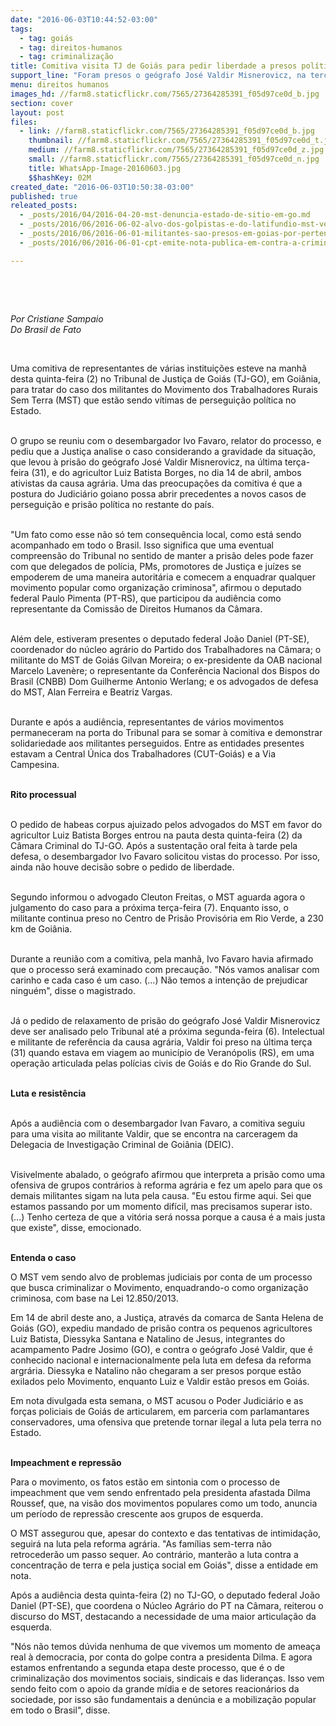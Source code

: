 ```yaml
---
date: "2016-06-03T10:44:52-03:00"
tags:
  - tag: goiás
  - tag: direitos-humanos
  - tag: criminalização
title: Comitiva visita TJ de Goiás para pedir liberdade a presos políticos do MST
support_line: "Foram presos o geógrafo José Valdir Misnerovicz, na terça (31), e o agricultor Luiz Batista Borges, em 14 de abril"
menu: direitos humanos
images_hd: //farm8.staticflickr.com/7565/27364285391_f05d97ce0d_b.jpg
section: cover
layout: post
files:
  - link: //farm8.staticflickr.com/7565/27364285391_f05d97ce0d_b.jpg
    thumbnail: //farm8.staticflickr.com/7565/27364285391_f05d97ce0d_t.jpg
    medium: //farm8.staticflickr.com/7565/27364285391_f05d97ce0d_z.jpg
    small: //farm8.staticflickr.com/7565/27364285391_f05d97ce0d_n.jpg
    title: WhatsApp-Image-20160603.jpg
    $$hashKey: 02M
created_date: "2016-06-03T10:50:38-03:00"
published: true
releated_posts:
  - _posts/2016/04/2016-04-20-mst-denuncia-estado-de-sitio-em-go.md
  - _posts/2016/06/2016-06-02-alvo-dos-golpistas-e-do-latifundio-mst-ve-aumentar-perseguicao-em-go.md
  - _posts/2016/06/2016-06-01-militantes-sao-presos-em-goias-por-pertencerem-ao-mst.md
  - _posts/2016/06/2016-06-01-cpt-emite-nota-publica-em-contra-a-criminalizacao-da-luta-pela-terra-em-go.md

---
```

<p>&nbsp;</p>

<p>&nbsp;</p>

<p><em>Por Cristiane Sampaio<br />
Do Brasil de Fato</em></p>

<p>&nbsp;</p>

<p>Uma comitiva de representantes de v&aacute;rias institui&ccedil;&otilde;es esteve na manh&atilde; desta quinta-feira (2) no Tribunal de Justi&ccedil;a de Goi&aacute;s (TJ-GO), em Goi&acirc;nia, para tratar do caso dos militantes do Movimento dos Trabalhadores Rurais Sem Terra (MST) que est&atilde;o sendo v&iacute;timas de persegui&ccedil;&atilde;o pol&iacute;tica no Estado.</p>

<p><br />
O grupo se reuniu com o desembargador Ivo Favaro, relator do processo, e pediu que a Justi&ccedil;a analise o caso considerando a gravidade da situa&ccedil;&atilde;o, que levou &agrave; pris&atilde;o do ge&oacute;grafo Jos&eacute; Valdir Misnerovicz, na &uacute;ltima ter&ccedil;a-feira (31), e do agricultor Luiz Batista Borges, no dia 14 de abril, ambos ativistas da causa agr&aacute;ria. Uma das preocupa&ccedil;&otilde;es da comitiva &eacute; que a postura do Judici&aacute;rio goiano possa abrir precedentes a novos casos de persegui&ccedil;&atilde;o e pris&atilde;o pol&iacute;tica no restante do pa&iacute;s.</p>

<p><br />
&quot;Um fato como esse n&atilde;o s&oacute; tem consequ&ecirc;ncia local, como est&aacute; sendo acompanhado em todo o Brasil. Isso significa que uma eventual compreens&atilde;o do Tribunal no sentido de manter a pris&atilde;o deles pode fazer com que delegados de pol&iacute;cia, PMs, promotores de Justi&ccedil;a e ju&iacute;zes se empoderem de uma maneira autorit&aacute;ria e comecem a enquadrar qualquer movimento popular como organiza&ccedil;&atilde;o criminosa&quot;, afirmou o deputado federal Paulo Pimenta (PT-RS), que participou da audi&ecirc;ncia como representante da Comiss&atilde;o de Direitos Humanos da C&acirc;mara.</p>

<p><br />
Al&eacute;m dele, estiveram presentes o deputado federal Jo&atilde;o Daniel (PT-SE), coordenador do n&uacute;cleo agr&aacute;rio do Partido dos Trabalhadores na C&acirc;mara; o militante do MST de Goi&aacute;s Gilvan Moreira; o ex-presidente da OAB nacional Marcelo Laven&egrave;re; o representante da Confer&ecirc;ncia Nacional dos Bispos do Brasil (CNBB) Dom Guilherme Antonio Werlang; e os advogados de defesa do MST, Alan Ferreira e Beatriz Vargas.</p>

<p><br />
Durante e ap&oacute;s a audi&ecirc;ncia, representantes de v&aacute;rios movimentos permaneceram na porta do Tribunal para se somar &agrave; comitiva e demonstrar solidariedade aos militantes perseguidos. Entre as entidades presentes estavam a Central &Uacute;nica dos Trabalhadores (CUT-Goi&aacute;s) e a Via Campesina.</p>

<p><br />
<strong>Rito processual</strong></p>

<p><br />
O pedido de habeas corpus ajuizado pelos advogados do MST em favor do agricultor Luiz Batista Borges entrou na pauta desta quinta-feira (2) da C&acirc;mara Criminal do TJ-GO. Ap&oacute;s a sustenta&ccedil;&atilde;o oral feita &agrave; tarde pela defesa, o desembargador Ivo Favaro solicitou vistas do processo. Por isso, ainda n&atilde;o houve decis&atilde;o sobre o pedido de liberdade.</p>

<p><br />
Segundo informou o advogado Cleuton Freitas, o MST aguarda agora o julgamento do caso para a pr&oacute;xima ter&ccedil;a-feira (7). Enquanto isso, o militante continua preso no Centro de Pris&atilde;o Provis&oacute;ria em Rio Verde, a 230 km de Goi&acirc;nia.</p>

<p><br />
Durante a reuni&atilde;o com a comitiva, pela manh&atilde;, Ivo Favaro havia afirmado que o processo ser&aacute; examinado com precau&ccedil;&atilde;o. &quot;N&oacute;s vamos analisar com carinho e cada caso &eacute; um caso. (&hellip;) N&atilde;o temos a inten&ccedil;&atilde;o de prejudicar ningu&eacute;m&quot;, disse o magistrado.</p>

<p><br />
J&aacute; o pedido de relaxamento de pris&atilde;o do ge&oacute;grafo Jos&eacute; Valdir Misnerovicz deve ser analisado pelo Tribunal at&eacute; a pr&oacute;xima segunda-feira (6). Intelectual e militante de refer&ecirc;ncia da causa agr&aacute;ria, Valdir foi preso na &uacute;ltima ter&ccedil;a (31) quando estava em viagem ao munic&iacute;pio de Veran&oacute;polis (RS), em uma opera&ccedil;&atilde;o articulada pelas pol&iacute;cias civis de Goi&aacute;s e do Rio Grande do Sul.</p>

<p><br />
<strong>Luta e resist&ecirc;ncia</strong></p>

<p><br />
Ap&oacute;s a audi&ecirc;ncia com o desembargador Ivan Favaro, a comitiva seguiu para uma visita ao militante Valdir, que se encontra na carceragem da Delegacia de Investiga&ccedil;&atilde;o Criminal de Goi&acirc;nia (DEIC).</p>

<p><br />
Visivelmente abalado, o ge&oacute;grafo afirmou que interpreta a pris&atilde;o como uma ofensiva de grupos contr&aacute;rios &agrave; reforma agr&aacute;ria e fez um apelo para que os demais militantes sigam na luta pela causa. &quot;Eu estou firme aqui. Sei que estamos passando por um momento dif&iacute;cil, mas precisamos superar isto. (&hellip;) Tenho certeza de que a vit&oacute;ria ser&aacute; nossa porque a causa &eacute; a mais justa que existe&quot;, disse, emocionado.</p>

<p><br />
<strong>Entenda o caso</strong></p>

<p>O MST vem sendo alvo de problemas judiciais por conta de um processo que busca criminalizar o Movimento, enquadrando-o como organiza&ccedil;&atilde;o criminosa, com base na Lei 12.850/2013.</p>

<p>Em 14 de abril deste ano, a Justi&ccedil;a, atrav&eacute;s da comarca de Santa Helena de Goi&aacute;s (GO), expediu mandado de pris&atilde;o contra os pequenos agricultores Luiz Batista, Diessyka Santana e Natalino de Jesus, integrantes do acampamento Padre Josimo (GO), e contra o ge&oacute;grafo Jos&eacute; Valdir, que &eacute; conhecido nacional e internacionalmente pela luta em defesa da reforma argr&aacute;ria. Diessyka e Natalino n&atilde;o chegaram a ser presos porque est&atilde;o exilados pelo Movimento, enquanto Luiz e Valdir est&atilde;o presos em Goi&aacute;s.</p>

<p>Em nota divulgada esta semana, o MST acusou o Poder Judici&aacute;rio e as for&ccedil;as policiais de Goi&aacute;s de articularem, em parceria com parlamantares conservadores, uma ofensiva que pretende tornar ilegal a luta pela terra no Estado.</p>

<p><br />
<strong>Impeachment e repress&atilde;o</strong></p>

<p>Para o movimento, os fatos est&atilde;o em sintonia com o processo de impeachment que vem sendo enfrentado pela presidenta afastada Dilma Roussef, que, na vis&atilde;o dos movimentos populares como um todo, anuncia um per&iacute;odo de repress&atilde;o crescente aos grupos de esquerda.</p>

<p>O MST assegurou que, apesar do contexto e das tentativas de intimida&ccedil;&atilde;o, seguir&aacute; na luta pela reforma agr&aacute;ria. &quot;As fam&iacute;lias sem-terra n&atilde;o retroceder&atilde;o um passo sequer. Ao contr&aacute;rio, manter&atilde;o a luta contra a concentra&ccedil;&atilde;o de terra e pela justi&ccedil;a social em Goi&aacute;s&quot;, disse a entidade em nota.</p>

<p>Ap&oacute;s a audi&ecirc;ncia desta quinta-feira (2) no TJ-GO, o deputado federal Jo&atilde;o Daniel (PT-SE), que coordena o N&uacute;cleo Agr&aacute;rio do PT na C&acirc;mara, reiterou o discurso do MST, destacando a necessidade de uma maior articula&ccedil;&atilde;o da esquerda.</p>

<p>&quot;N&oacute;s n&atilde;o temos d&uacute;vida nenhuma de que vivemos um momento de amea&ccedil;a real &agrave; democracia, por conta do golpe contra a presidenta Dilma. E agora estamos enfrentando a segunda etapa deste processo, que &eacute; o de criminaliza&ccedil;&atilde;o dos movimentos sociais, sindicais e das lideran&ccedil;as. Isso vem sendo feito com o apoio da grande m&iacute;dia e de setores reacion&aacute;rios da sociedade, por isso s&atilde;o fundamentais a den&uacute;ncia e a mobiliza&ccedil;&atilde;o popular em todo o Brasil&quot;, disse.</p>
